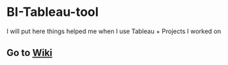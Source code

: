 # BI-Tableau-tool
I will put here things helped me when I use Tableau + Projects I worked on  
## Go to [Wiki](https://github.com/Mustafa-AlHunaiti/BI-Tableau-tool/wiki)


